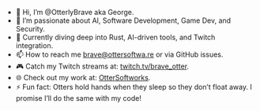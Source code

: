 - 👋 Hi, I’m @OtterlyBrave aka George.
- 👀 I’m passionate about AI, Software Development, Game Dev, and Security.
- 🌱 Currently diving deep into Rust, AI-driven tools, and Twitch integration.
- 📫 How to reach me brave@ottersoftwa.re or via GitHub issues.
- 🎮 Catch my Twitch streams at: [twitch.tv/brave_otter](https://twitch.tv/brave_otter).
- 🌐 Check out my work at: [OtterSoftworks](https://ottersoftwa.re).
- ⚡ Fun fact: Otters hold hands when they sleep so they don’t float away. I promise I’ll do the same with my code!

<!---
OtterlyBrave/OtterlyBrave is a ✨ special ✨ repository because its `README.md` (this file) appears on your GitHub profile.
You can click the Preview link to take a look at your changes.
--->
